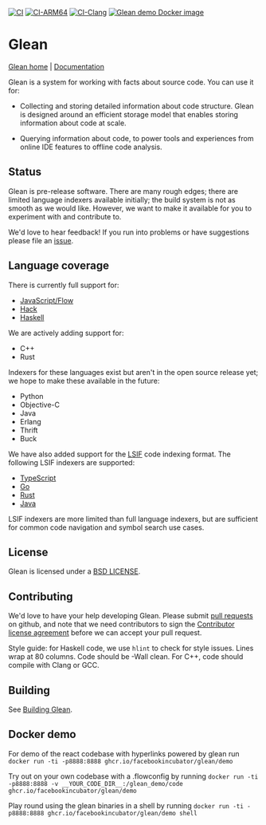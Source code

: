 [![CI](https://github.com/facebookincubator/Glean/actions/workflows/ci.yml/badge.svg)](https://github.com/facebookincubator/Glean/actions/workflows/ci.yml)
[![CI-ARM64](https://github.com/facebookincubator/Glean/actions/workflows/ci-arm64.yml/badge.svg)](https://github.com/facebookincubator/Glean/actions/workflows/ci-arm64.yml)
[![CI-Clang](https://github.com/facebookincubator/Glean/actions/workflows/ci-clang-rocksdb.yml/badge.svg)](https://github.com/facebookincubator/Glean/actions/workflows/ci-clang-rocksdb.yml)
[![Glean demo Docker image](https://github.com/facebookincubator/Glean/actions/workflows/glean-docker.yml/badge.svg)](https://github.com/facebookincubator/Glean/actions/workflows/glean-docker.yml)

# Glean

[Glean home](https://glean.software) | [Documentation](https://glean.software/docs/introduction)

Glean is a system for working with facts about source code. You can
use it for:

* Collecting and storing detailed information about code
  structure. Glean is designed around an efficient storage model that
  enables storing information about code at scale.

* Querying information about code, to power tools and experiences from
  online IDE features to offline code analysis.

## Status

Glean is pre-release software. There are many rough edges; there are
limited language indexers available initially; the build system is not as smooth
as we would like. However, we want to make it available for you to experiment
with and contribute to.

We'd love to hear feedback! If you run into problems or have
suggestions please file an
[issue](https://github.com/facebookincubator/Glean/issues).

## Language coverage

There is currently full support for:

* [JavaScript/Flow](https://glean.software/docs/indexer/flow)
* [Hack](https://glean.software/docs/indexer/hack)
* [Haskell](https://glean.software/docs/indexer/haskell)

We are actively adding support for:

* C++
* Rust

Indexers for these languages exist but aren't in the open source
release yet; we hope to make these available in the future:

* Python
* Objective-C
* Java
* Erlang
* Thrift
* Buck

We have also added support for the [LSIF](https://lsif.dev) code indexing format.
The following LSIF indexers are supported:

* [TypeScript](https://glean.software/docs/indexer/lsif-typescript)
* [Go](https://glean.software/docs/indexer/lsif-go)
* [Rust](https://glean.software/docs/indexer/lsif-rust)
* [Java](https://glean.software/docs/indexer/lsif-java)

LSIF indexers are more limited than full language indexers, but are sufficient
for common code navigation and symbol search use cases.

## License

Glean is licensed under a [BSD LICENSE](LICENSE).

## Contributing

We'd love to have your help developing Glean. Please submit [pull
requests](https://github.com/facebookincubator/Glean/pulls) on github,
and note that we need contributors to sign the [Contributor license
agreement](https://code.facebook.com/cla) before we can accept your
pull request.

Style guide: for Haskell code, we use `hlint` to check for style issues. Lines
wrap at 80 columns. Code should be -Wall clean. For C++, code should compile
with Clang or GCC.

## Building

See [Building Glean](https://glean.software/docs/building).

## Docker demo

For demo of the react codebase with hyperlinks powered by glean run
`docker run -ti -p8888:8888 ghcr.io/facebookincubator/glean/demo`

Try out on your own codebase with a .flowconfig by running
`docker run -ti -p8888:8888 -v __YOUR_CODE_DIR__:/glean_demo/code ghcr.io/facebookincubator/glean/demo`

Play round using the glean binaries in a shell by running
`docker run -ti -p8888:8888 ghcr.io/facebookincubator/glean/demo shell`
